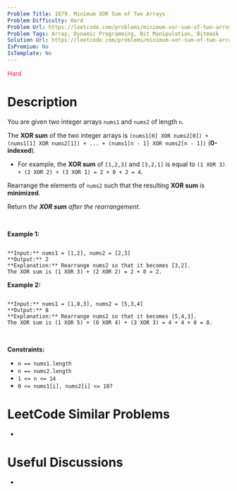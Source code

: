 ```yaml
---
Problem Title: 1879. Minimum XOR Sum of Two Arrays
Problem Difficulty: Hard
Problem Url: https://leetcode.com/problems/minimum-xor-sum-of-two-arrays/
Problem Tags: Array, Dynamic Programming, Bit Manipulation, Bitmask
Solution Url: https://leetcode.com/problems/minimum-xor-sum-of-two-arrays/solution/
IsPremium: No
IsTemplate: No
---
```


<span style="color: rgb(233, 30, 99);">Hard</span>

# Description

You are given two integer arrays `nums1` and `nums2` of length `n`.


The **XOR sum** of the two integer arrays is `(nums1[0] XOR nums2[0]) + (nums1[1] XOR nums2[1]) + ... + (nums1[n - 1] XOR nums2[n - 1])` (**0-indexed**).


* For example, the **XOR sum** of `[1,2,3]` and `[3,2,1]` is equal to `(1 XOR 3) + (2 XOR 2) + (3 XOR 1) = 2 + 0 + 2 = 4`.


Rearrange the elements of `nums2` such that the resulting **XOR sum** is **minimized**.


Return *the **XOR sum** after the rearrangement*.


 


**Example 1:**



```

**Input:** nums1 = [1,2], nums2 = [2,3]
**Output:** 2
**Explanation:** Rearrange nums2 so that it becomes [3,2].
The XOR sum is (1 XOR 3) + (2 XOR 2) = 2 + 0 = 2.
```

**Example 2:**



```

**Input:** nums1 = [1,0,3], nums2 = [5,3,4]
**Output:** 8
**Explanation:** Rearrange nums2 so that it becomes [5,4,3]. 
The XOR sum is (1 XOR 5) + (0 XOR 4) + (3 XOR 3) = 4 + 4 + 0 = 8.

```

 


**Constraints:**


* `n == nums1.length`
* `n == nums2.length`
* `1 <= n <= 14`
* `0 <= nums1[i], nums2[i] <= 107`




# LeetCode Similar Problems

- []()

# Useful Discussions

- []()
